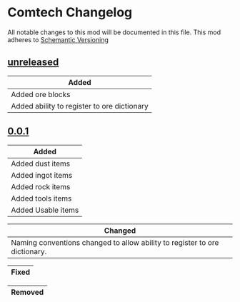 # Comtech Changelog

All notable changes to this mod will be documented in this file.
This mod adheres to [Schemantic Versioning](https://simver.org)

## [unreleased]

| Added                                                        
|--------------------------------------------------------------
| Added ore blocks
| Added ability to register to ore dictionary

## [0.0.1]

| Added                                                        
|--------------------------------------------------------------
| Added dust items
| Added ingot items
| Added rock items
| Added tools items
| Added Usable items

| Changed                                                      
|--------------------------------------------------------------
| Naming conventions changed to allow ability to register to ore dictionary.

| Fixed                                                       
|--------------------------------------------------------------

| Removed                                                      
|--------------------------------------------------------------

[unreleased]:https://github.com/JamieRhys/Comtech
[0.0.1]:https://github.com/JamieRhys/Comtech/tree/0.0.1